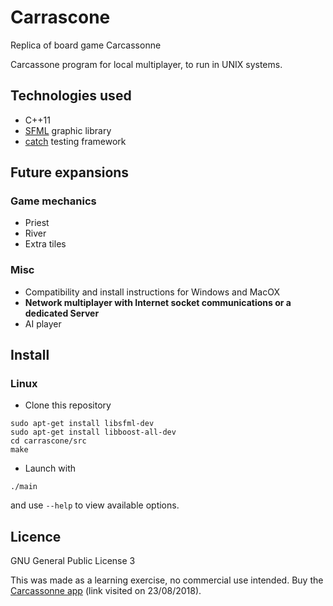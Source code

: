 # Carrascone
Replica of board game Carcassonne

Carcassone program for local multiplayer, to run in UNIX systems.

## Technologies used

+ C++11
+ [SFML](https://www.sfml-dev.org/) graphic library
+ [catch](https://github.com/catchorg/Catch2) testing framework

## Future expansions

### Game mechanics

+ Priest
+ River
+ Extra tiles

### Misc

+ Compatibility and install instructions for Windows and MacOX
+ **Network multiplayer with Internet socket communications or a dedicated Server**
+ AI player

## Install

### Linux

+ Clone this repository
```
sudo apt-get install libsfml-dev
sudo apt-get install libboost-all-dev
cd carrascone/src
make
```

+ Launch with
```
./main
```
and use `--help` to view available options.


## Licence

GNU General Public License 3

This was made as a learning exercise, no commercial use intended. Buy the [Carcassonne app](https://play.google.com/store/apps/details?id=com.asmodeedigital.carcassonne&hl=pt) (link visited on 23/08/2018).
